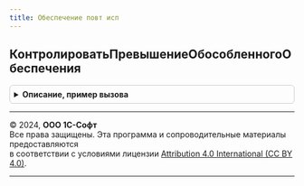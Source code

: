 ```yaml
---
title: Обеспечение повт исп
---
```



## КонтролироватьПревышениеОбособленногоОбеспечения
<details style="margin: 1em 0; padding: 0.5em; border: 1px solid #ccc; border-radius: 6px;">

<summary style="font-weight: bold; cursor: pointer;">Описание, пример вызова</summary>

```bsl

// Получение инвертированного значения константы РазрешитьОбособлениеТоваровСверхПотребности
// Возвращаемое значение:
//  Булево - инвертированное значение константы РазрешитьОбособлениеТоваровСверхПотребности.
Функция КонтролироватьПревышениеОбособленногоОбеспечения() Экспорт
```

Пример вызова
```bsl
Результат = ОбеспечениеПовтИсп.КонтролироватьПревышениеОбособленногоОбеспечения() 
```
</details>

---

© 2024, **ООО 1С-Софт**  
Все права защищены. Эта программа и сопроводительные материалы предоставляются  
в соответствии с условиями лицензии [Attribution 4.0 International (CC BY 4.0)](https://creativecommons.org/licenses/by/4.0/legalcode).

---
